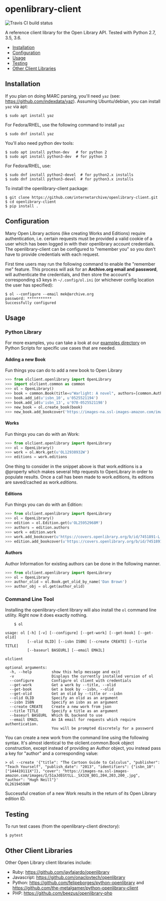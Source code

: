 openlibrary-client
==================

![Travis CI build status](https://travis-ci.org/internetarchive/openlibrary-client.svg?branch=master)

A reference client library for the Open Library API. Tested with Python 2.7, 3.5, 3.6.

- [Installation](#installation)
- [Configuration](#configuration)
- [Usage](#usage)
- [Testing](#testing)
- [Other Client Libraries](#other-client-libraries)

## Installation

If you plan on doing MARC parsing, you'll need `yaz` (see: https://github.com/indexdata/yaz). Assuming Ubuntu/debian, you can install `yaz` via apt:

```
$ sudo apt install yaz
```

For Fedora/RHEL, use the following command to install `yaz`
```
$ sudo dnf install yaz
```

You'll also need python dev tools:

```
$ sudo apt install python-dev   # for python 2
$ sudo apt install python3-dev  # for python 3
```

For Fedora/RHEL, use:
```
$ sudo dnf install python2-devel  # for python2.x installs
$ sudo dnf install python3-devel  # for python3.x installs
```


To install the openlibrary-client package:
```
$ git clone https://github.com/internetarchive/openlibrary-client.git
$ cd openlibrary-client
$ pip install .
```

## Configuration

Many Open Library actions (like creating Works and Editions) require authentication, i.e. certain requests must be provided a valid cookie of a user which has been logged in with their openlibrary account credentials.  The openlibrary-client can be configured to "remember you" so you don't have to provide credentials with each request.

First time users may run the following command to enable the "remember me" feature. This process will ask for an **Archive.org email and password**, will authenticate the credentials, and then store the account's corresponding s3 keys in `~/.config/ol.ini` (or whichever config location the user has specified):

```
$ ol --configure --email mek@archive.org
password: ***********
Successfully configured
```

## Usage

### Python Library

For more examples, you can take a look at our [examples directory](examples/scripts) on Python Scripts for specific use cases that are needed.

#### Adding a new Book

Fun things you can do to add a new book to Open Library
```python
>>> from olclient.openlibrary import OpenLibrary
>>> import olclient.common as common
>>> ol = OpenLibrary()
>>> book = common.Book(title=u"Warlight: A novel", authors=[common.Author(name=u"Michael Ondaatje")], publisher=u"Deckle Edge", publish_date=u"2018")
>>> book.add_id(u'isbn_10', u'0525521194')
>>> book.add_id(u'isbn_13', u'978-0525521198')
>>> new_book = ol.create_book(book)
>>> new_book.add_bookcover('https://images-na.ssl-images-amazon.com/images/I/51kmM%2BvVRJL._SX337_BO1,204,203,200_.jpg')
```

#### Works

Fun things you can do with an Work:

```python
>>> from olclient.openlibrary import OpenLibrary
>>> ol = OpenLibrary()
>>> work = ol.Work.get(u'OL12938932W')
>>> editions = work.editions
```
One thing to consider in the snippet above is that work.editions is a @property which makes several http requests to OpenLibrary in order to populate results. Once a call has been made to work.editions, its editions are saved/cached as work._editions_.


#### Editions

Fun things you can do with an Edition:
```python
>>> from olclient.openlibrary import OpenLibrary
>>> ol = OpenLibrary()
>>> edition = ol.Edition.get(u'OL25952968M')
>>> authors = edition.authors
>>> work = edition.work
>>> work.add_bookcover(u'https://covers.openlibrary.org/b/id/7451891-L.jpg')
>>> edition.add_bookcover(u'https://covers.openlibrary.org/b/id/7451891-L.jpg')
```

#### Authors

Author Information for existing authors can be done in the following manner.
```python
>>> from olclient.openlibrary import OpenLibrary
>>> ol = OpenLibrary
>>> author_olid = ol.Book.get_olid_by_name('Dan Brown')
>>> author_obj = ol.get(author_olid)
```

### Command Line Tool

Installing the openlibrary-client library will also install the `ol` command line utility. Right now it does exactly nothing.

```
    $ ol

usage: ol [-h] [-v] [--configure] [--get-work] [--get-book] [--get-olid]
          [--olid OLID] [--isbn ISBN] [--create CREATE] [--title TITLE]
          [--baseurl BASEURL] [--email EMAIL]

olclient

optional arguments:
  -h, --help         show this help message and exit
  -v                 Displays the currently installed version of ol
  --configure        Configure ol client with credentials
  --get-work         Get a work by --title, --olid
  --get-book         Get a book by --isbn, --olid
  --get-olid         Get an olid by --title or --isbn
  --olid OLID        Specify an olid as an argument
  --isbn ISBN        Specify an isbn as an argument
  --create CREATE    Create a new work from json
  --title TITLE      Specify a title as an argument
  --baseurl BASEURL  Which OL backend to use
  --email EMAIL      An IA email for requests which require authentication.
                     You will be prompted discretely for a password
```

You can create a new work from the command line using the following syntax. It's almost identical to the olclient.common.Book object construction, except instead of providing an Author object, you instead pass a key for "author" and a corresponding value:

```
> ol --create '{"title": "The Cartoon Guide to Calculus", "publisher": "Teach Yourself", "publish_date": "2013", "identifiers": {"isbn_10": ["144419111X"]}, "cover": "https://images-na.ssl-images-amazon.com/images/I/51aJdEGttLL._SX328_BO1,204,203,200_.jpg", "author": "Hugh Neill"}'
OL26194598M
```

Successful creation of a new Work results in the return of its Open Library edition ID.

## Testing

To run test cases (from the openlibrary-client directory):

```
$ pytest
```

## Other Client Libraries

Other Open Library client libraries include:
- Ruby: https://github.com/jayfajardo/openlibrary
- Javascript: https://github.com/onaclovtech/openlibrary
- Python: https://github.com/felipeborges/python-openlibrary and https://github.com/the-metalgamer/python-openlibrary-client
- PHP: https://github.com/beezus/openlibrary-php
